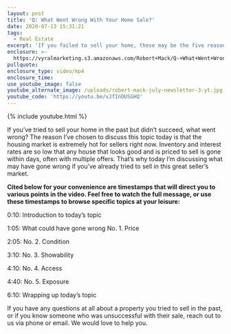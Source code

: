```yaml
---
layout: post
title: 'Q: What Went Wrong With Your Home Sale?'
date: 2020-07-13 15:31:21
tags:
  - Real Estate
excerpt: 'If you failed to sell your home, these may be the five reasons why.'
enclosure: >-
  https://vyralmarketing.s3.amazonaws.com/Robert+Mack/Q-+What+Went+Wrong+With+Your+Home+Sale_.mp4
pullquote:
enclosure_type: video/mp4
enclosure_time:
use_youtube_image: false
youtube_alternate_image: /uploads/robert-mack-july-newsletter-3-yt.jpg
youtube_code: 'https://youtu.be/vJfInDUSGHQ'
---
```


{% include youtube.html %}

If you’ve tried to sell your home in the past but didn’t succeed, what went wrong? The reason I’ve chosen to discuss this topic today is that the housing market is extremely hot for sellers right now. Inventory and interest rates are so low that any house that looks good and is priced to sell is gone within days, often with multiple offers. That’s why today I’m discussing what may have gone wrong if you’ve already tried to sell in this great seller’s market.&nbsp;

**Cited below for your convenience are timestamps that will direct you to various points in the video. Feel free to watch the full message, or use these timestamps to browse specific topics at your leisure:&nbsp;**

0:10: Introduction to today’s topic

1:05: What could have gone wrong No. 1. Price

2:05: No. 2. Condition

3:10: No. 3. Showability

4:10: No. 4. Access

4:40: No. 5. Exposure

6:10: Wrapping up today’s topic

If you have any questions at all about a property you tried to sell in the past, or if you know someone who was unsuccessful with their sale, reach out to us via phone or email. We would love to help you.